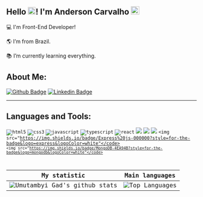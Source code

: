 ## Hello <img src="https://raw.githubusercontent.com/TheDudeThatCode/TheDudeThatCode/master/Assets/Earth.gif" width="20px">! I'm Anderson Carvalho <img src="https://user-images.githubusercontent.com/74038190/216120974-24a76b31-7f39-41f1-a38f-b3c1377cc612.png" width="22px">

💻 I'm Front-End Developer!

🌎 I’m from Brazil.

📚 I’m currently learning everything.


 

## About Me:


[![Github Badge](https://img.shields.io/badge/-Github-000?style=flat-square&logo=Github&logoColor=white&link=https://github.com/AndersonCarvalhoL)](https://github.com/AndersonCarvalhoL)
[![Linkedin Badge](https://img.shields.io/badge/-LinkedIn-blue?style=flat-square&logo=Linkedin&logoColor=white&link=https://www.linkedin.com/in/andersoncarvalhol/)]( https://www.linkedin.com/in/andersoncarvalhol/)


----------------------------------------------------------------------------------
## Languages and Tools:

<code><img aling="center" alt="html5" src="https://img.shields.io/badge/HTML5-E34F26?style=for-the-badge&logo=html5&logoColor=white" ></code>
<code><img alt="css3" src="https://img.shields.io/badge/CSS3-1572B6?style=for-the-badge&logo=css3&logoColor=white" ></code>
<code><img alt="javascript" src="https://img.shields.io/badge/JavaScript-F7DF1E?style=for-the-badge&logo=javascript&logoColor=black" ></code>
<code><img alt="typescript" src="https://img.shields.io/badge/TypeScript-007ACC?style=for-the-badge&logo=typescript&logoColor=white " ></code>
<code><img alt="react" src="https://img.shields.io/badge/React-20232A?style=for-the-badge&logo=react&logoColor=61DAFB " ></code>
<code><img src="https://img.shields.io/badge/Angular-DD0031?style=for-the-badge&logo=angular&logoColor=white"></code>
<code><img src="https://img.shields.io/badge/Tailwind_CSS-38B2AC?style=for-the-badge&logo=tailwind-css&logoColor=white"></code>
<code><img src="https://img.shields.io/badge/Node%20js-339933?style=for-the-badge&logo=nodedotjs&logoColor=white"></code>
<code><img src="https://img.shields.io/badge/Express%20js-000000?style=for-the-badge&logo=express&logoColor=white"</code>
<code><img src="https://img.shields.io/badge/MongoDB-4EA94B?style=for-the-badge&logo=mongodb&logoColor=white"</code>


| My statistic                                                                                                                                                            | Main languages                                                                                                                                                                     |
| ------------------------------------------------------------------------------------------------------------------------------------------------------------------------ | ---------------------------------------------------------------------------------------------------------------------------------------------------------------------------------- |
| ![Umutambyi Gad's github stats](https://github-readme-stats.vercel.app/api?username=AndersonCarvalhoL&show_icons=true&hide_border=true&count_private=true&theme=radical) | ![Top Languages](https://github-readme-stats.vercel.app/api/top-langs/?username=AndersonCarvalhoL&langs_count=10&count_private=true&hide_border=true&theme=radical&layout=compact) |
